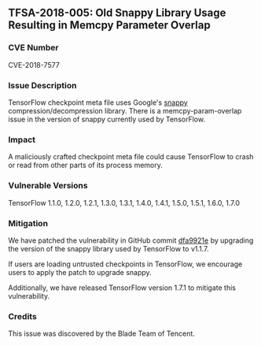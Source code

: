 ## TFSA-2018-005: Old Snappy Library Usage Resulting in Memcpy Parameter Overlap

### CVE Number

CVE-2018-7577

### Issue Description

TensorFlow checkpoint meta file uses Google's
[snappy](https://github.com/google/snappy) compression/decompression library.
There is a memcpy-param-overlap issue in the version of snappy currently used by
TensorFlow.

### Impact

A maliciously crafted checkpoint meta file could cause TensorFlow to crash or
read from other parts of its process memory.

### Vulnerable Versions

TensorFlow 1.1.0, 1.2.0, 1.2.1, 1.3.0, 1.3.1, 1.4.0, 1.4.1, 1.5.0, 1.5.1, 1.6.0, 1.7.0

### Mitigation

We have patched the vulnerability in GitHub commit
[dfa9921e](https://github.com/tensorflow/tensorflow/commit/dfa9921e6343727b05f42f8d4a918b19528ff994)
by upgrading the version of the snappy library used by TensorFlow to v1.1.7.

If users are loading untrusted checkpoints in TensorFlow, we encourage users to
apply the patch to upgrade snappy.

Additionally, we have released TensorFlow version 1.7.1 to mitigate this
vulnerability.

### Credits

This issue was discovered by the Blade Team of Tencent.
